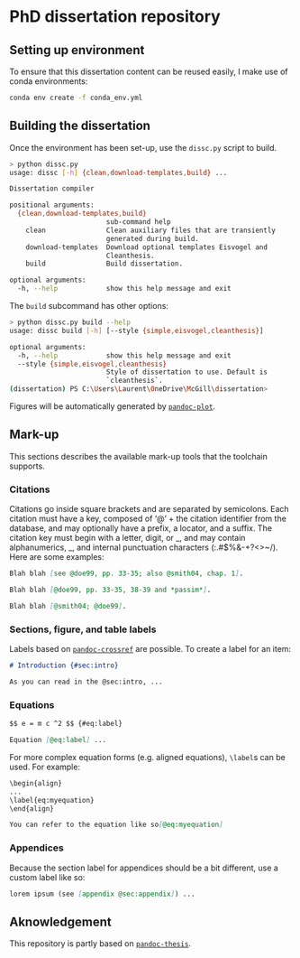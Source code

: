 # PhD dissertation repository

## Setting up environment

To ensure that this dissertation content can be reused easily, I make use of conda environments:

```bash
conda env create -f conda_env.yml
```

## Building the dissertation

Once the environment has been set-up, use the `dissc.py` script to build.

```bash
> python dissc.py
usage: dissc [-h] {clean,download-templates,build} ...

Dissertation compiler

positional arguments:
  {clean,download-templates,build}
                        sub-command help
    clean               Clean auxiliary files that are transiently      
                        generated during build.
    download-templates  Download optional templates Eisvogel and        
                        Cleanthesis.
    build               Build dissertation.

optional arguments:
  -h, --help            show this help message and exit
```

The `build` subcommand has other options:

```bash
> python dissc.py build --help
usage: dissc build [-h] [--style {simple,eisvogel,cleanthesis}]

optional arguments:
  -h, --help            show this help message and exit
  --style {simple,eisvogel,cleanthesis}
                        Style of dissertation to use. Default is        
                        `cleanthesis`.
(dissertation) PS C:\Users\Laurent\OneDrive\McGill\dissertation> 
```

Figures will be automatically generated by [`pandoc-plot`](https://github.com/LaurentRDC/pandoc-plot).

## Mark-up

This sections describes the available mark-up tools that the toolchain supports.

### Citations

Citations go inside square brackets and are separated by semicolons. Each citation must have a key, composed of ‘@’ + the citation identifier from the database, and may optionally have a prefix, a locator, and a suffix. The citation key must begin with a letter, digit, or _, and may contain alphanumerics, _, and internal punctuation characters (:.#$%&-+?<>~/). Here are some examples:

```markdown
Blah blah [see @doe99, pp. 33-35; also @smith04, chap. 1].

Blah blah [@doe99, pp. 33-35, 38-39 and *passim*].

Blah blah [@smith04; @doe99].
```

### Sections, figure, and table labels

Labels based on [`pandoc-crossref`](https://github.com/lierdakil/pandoc-crossref) are possible. To create a label for an item:

```markdown
# Introduction {#sec:intro}

As you can read in the @sec:intro, ...

```

### Equations

```markdown
$$ e = m c ^2 $$ {#eq:label}

Equation [@eq:label] ...
```

For more complex equation forms (e.g. aligned equations), `\label`s can be used. For example:

````markdown
\begin{align}
...
\label{eq:myequation}
\end{align}

You can refer to the equation like so[@eq:myequation]
````

### Appendices

Because the section label for appendices should be a bit different, use a custom label like so:

```markdown
lorem ipsum (see [appendix @sec:appendix]) ...
```

## Aknowledgement

This repository is partly based on [`pandoc-thesis`](https://github.com/cagix/pandoc-thesis).

